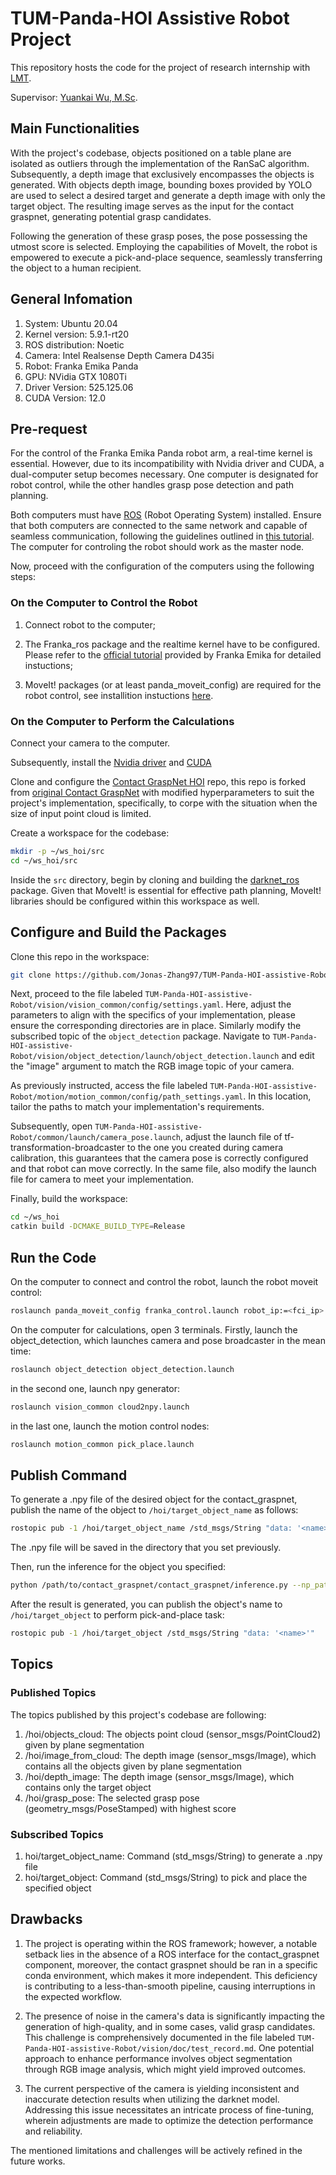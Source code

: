 # TUM-Panda-HOI Assistive Robot Project

This repository hosts the code for the project of research internship with [LMT](https://www.ce.cit.tum.de/lmt/startseite/).

Supervisor: [Yuankai Wu, M.Sc](https://www.ce.cit.tum.de/lmt/team/mitarbeiter/wu-yuankai/).

## Main Functionalities

With the project's codebase, objects positioned on a table plane are isolated as outliers through the implementation of the RanSaC algorithm. Subsequently, a depth image that exclusively encompasses the objects is generated. With objects depth image, bounding boxes provided by YOLO are used to select a desired target and generate a depth image with only the target object. The resulting image serves as the input for the contact graspnet, generating potential grasp candidates.

Following the generation of these grasp poses, the pose possessing the utmost score is selected. Employing the capabilities of MoveIt, the robot is empowered to execute a pick-and-place sequence, seamlessly transferring the object to a human recipient.

## General Infomation

1. System: Ubuntu 20.04
2. Kernel version: 5.9.1-rt20
3. ROS distribution: Noetic
4. Camera: Intel Realsense Depth Camera D435i
5. Robot: Franka Emika Panda
6. GPU: NVidia GTX 1080Ti
7. Driver Version: 525.125.06
8. CUDA Version: 12.0

## Pre-request

For the control of the Franka Emika Panda robot arm, a real-time kernel is essential. However, due to its incompatibility with Nvidia driver and CUDA, a dual-computer setup becomes necessary. One computer is designated for robot control, while the other handles grasp pose detection and path planning.

Both computers must have [ROS](http://wiki.ros.org/noetic/Installation) (Robot Operating System) installed. Ensure that both computers are connected to the same network and capable of seamless communication, following the guidelines outlined in [this tutorial](http://wiki.ros.org/ROS/Tutorials/MultipleMachines). The computer for controling the robot should work as the master node.

Now, proceed with the configuration of the computers using the following steps:

### On the Computer to Control the Robot

1. Connect robot to the computer;

2. The Franka_ros package and the realtime kernel have to be configured. Please refer to the [official tutorial](https://frankaemika.github.io/docs/installation_linux.html) provided by Franka Emika for detailed instuctions;

3. MoveIt! packages (or at least panda_moveit_config) are required for the robot control, see installition instuctions [here](https://ros-planning.github.io/moveit_tutorials/doc/getting_started/getting_started.html).

### On the Computer to Perform the Calculations

Connect your camera to the computer.

Subsequently, install the [Nvidia driver](https://docs.nvidia.com/datacenter/tesla/tesla-installation-notes/index.html) and [CUDA](https://docs.nvidia.com/cuda/cuda-installation-guide-linux/index.html)

Clone and configure the [Contact GraspNet HOI](https://github.com/Jonas-Zhang97/contact_graspnet_hoi) repo, this repo is forked from [original Contact GraspNet](https://github.com/NVlabs/contact_graspnet) with modified hyperparameters to suit the project's implementation, specifically, to corpe with the situation when the size of input point cloud is limited.

Create a workspace for the codebase:

```bash
mkdir -p ~/ws_hoi/src
cd ~/ws_hoi/src 
```
  
Inside the `src` directory, begin by cloning and building the [darknet_ros](https://github.com/leggedrobotics/darknet_ros) package. Given that MoveIt! is essential for effective path planning, MoveIt! libraries should be configured within this workspace as well.

## Configure and Build the Packages

Clone this repo in the workspace:

```bash
git clone https://github.com/Jonas-Zhang97/TUM-Panda-HOI-assistive-Robot.git
```

Next, proceed to the file labeled `TUM-Panda-HOI-assistive-Robot/vision/vision_common/config/settings.yaml`. Here, adjust the parameters to align with the specifics of your implementation, please ensure the corresponding directories are in place. Similarly modify the subscribed topic of the `object_detection` package. Navigate to `TUM-Panda-HOI-assistive-Robot/vision/object_detection/launch/object_detection.launch` and edit the "image" argument to match the RGB image topic of your camera.

As previously instructed, access the file labeled `TUM-Panda-HOI-assistive-Robot/motion/motion_common/config/path_settings.yaml`. In this location, tailor the paths to match your implementation's requirements.

Subsequently, open `TUM-Panda-HOI-assistive-Robot/common/launch/camera_pose.launch`, adjust the launch file of tf-transformation-broadcaster to the one you created during camera calibration, this guarantees that the camera pose is correctly configured and that robot can move correctly. In the same file, also modify the launch file for camera to meet your implementation.

Finally, build the workspace:

```bash
cd ~/ws_hoi
catkin build -DCMAKE_BUILD_TYPE=Release
```

## Run the Code

On the computer to connect and control the robot, launch the robot moveit control:

```bash
roslaunch panda_moveit_config franka_control.launch robot_ip:=<fci_ip>
```

On the computer for calculations, open 3 terminals. Firstly, launch the object_detection, which launches camera and pose broadcaster in the mean time:

```bash
roslaunch object_detection object_detection.launch
```

in the second one, launch npy generator:

```bash
roslaunch vision_common cloud2npy.launch
```

in the last one, launch the motion control nodes:

```bash
roslaunch motion_common pick_place.launch
```

## Publish Command

To generate a .npy file of the desired object for the contact_graspnet, publish the name of the object to `/hoi/target_object_name` as follows:

```bash
rostopic pub -1 /hoi/target_object_name /std_msgs/String "data: '<name>'"
```

The .npy file will be saved in the directory that you set previously.

Then, run the inference for the object you specified:

```bash
python /path/to/contact_graspnet/contact_graspnet/inference.py --np_path=/path/to/npy/file/<name>.npy
```

After the result is generated, you can publish the object's name to `/hoi/target_object` to perform pick-and-place task:

```bash
rostopic pub -1 /hoi/target_object /std_msgs/String "data: '<name>'"
```

## Topics

### Published Topics

The topics published by this project's codebase are following:

1. /hoi/objects_cloud: The objects point cloud (sensor_msgs/PointCloud2) given by plane segmentation
2. /hoi/image_from_cloud: The depth image (sensor_msgs/Image), which contains all the objects given by plane segmentation
3. /hoi/depth_image: The depth image (sensor_msgs/Image), which contains only the target object
4. /hoi/grasp_pose: The selected grasp pose (geometry_msgs/PoseStamped) with highest score

### Subscribed Topics

1. hoi/target_object_name: Command (std_msgs/String) to generate a .npy file
2. hoi/target_object: Command (std_msgs/String) to pick and place the specified object

## Drawbacks

1. The project is operating within the ROS framework; however, a notable setback lies in the absence of a ROS interface for the contact_graspnet component, moreover, the contact graspnet should be ran in a specific conda environment, which makes it more independent. This deficiency is contributing to a less-than-smooth pipeline, causing interruptions in the expected workflow.

2. The presence of noise in the camera's data is significantly impacting the generation of high-quality, and in some cases, valid grasp candidates. This challenge is comprehensively documented in the file labeled `TUM-Panda-HOI-assistive-Robot/vision/doc/test_record.md`. One potential approach to enhance performance involves object segmentation through RGB image analysis, which might yield improved outcomes.

3. The current perspective of the camera is yielding inconsistent and inaccurate detection results when utilizing the darknet model. Addressing this issue necessitates an intricate process of fine-tuning, wherein adjustments are made to optimize the detection performance and reliability.

The mentioned limitations and challenges will be actively refined in the future works.
